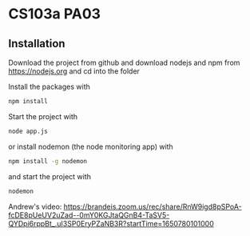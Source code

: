 # CS103a PA03


## Installation
Download the project from github and download nodejs and npm from https://nodejs.org
and cd into the folder

Install the packages with
``` bash
npm install
```
Start the project with
``` bash
node app.js
```
or install nodemon (the node monitoring app) with
``` bash
npm install -g nodemon
```
and start the project with
``` bash
nodemon
```

Andrew's video: https://brandeis.zoom.us/rec/share/RnW9igd8pSPoA-fcDE8pUeUV2uZad--0mY0KGJtaQGnB4-TaSV5-QYDpi6rppBt_.uI3SP0EryPZaNB3R?startTime=1650780101000
